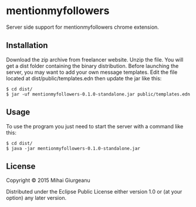 # mentionmyfollowers

Server side support for mentionmyfollowers chrome extension.

## Installation

Download the zip archive from freelancer website. Unzip the file. You will
get a dist folder containing the binary distribution. Before launching the
server, you may want to add your own message templates. Edit the file located
at dist/public/templates.edn then update the jar like this:

    $ cd dist/
    $ jar -uf mentionmyfollowers-0.1.0-standalone.jar public/templates.edn

## Usage
To use the program you just need to start the server with a command like this:

    $ cd dist/
    $ java -jar mentionmyfollowers-0.1.0-standalone.jar

## License

Copyright © 2015 Mihai Giurgeanu

Distributed under the Eclipse Public License either version 1.0 or (at
your option) any later version.
